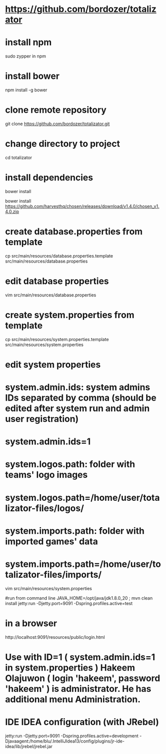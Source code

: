 # https://github.com/bordozer/totalizator

# install npm
sudo zypper in npm

# install bower
npm install -g bower

# clone remote repository
git clone https://github.com/bordozer/totalizator.git

# change directory to project
cd totalizator

# install dependencies
bower install

bower install https://github.com/harvesthq/chosen/releases/download/v1.4.0/chosen_v1.4.0.zip

# create database.properties from template
cp src/main/resources/database.properties.template src/main/resources/database.properties

# edit database properties
vim src/main/resources/database.properties

# create system.properties from template
cp src/main/resources/system.properties.template src/main/resources/system.properties

# edit system properties

#	system.admin.ids:		system admins IDs separated by comma (should be edited after system run and admin user registration)
#							system.admin.ids=1

# 	system.logos.path: 		folder with teams' logo images
#							system.logos.path=/home/user/totalizator-files/logos/

#	system.imports.path:	folder with imported games' data
#							system.imports.path=/home/user/totalizator-files/imports/

vim src/main/resources/system.properties

#run from command line
JAVA_HOME=/opt/java/jdk1.8.0_20 ; mvn clean install jetty:run -Djetty.port=9091 -Dspring.profiles.active=test

# in a browser
http://localhost:9091/resources/public/login.html

# Use with ID=1 ( system.admin.ids=1 in system.properties ) Hakeem Olajuwon ( login 'hakeem', password 'hakeem' ) is administrator. He has additional menu Administration.





# IDE IDEA configuration (with JRebel)
jetty:run -Djetty.port=9091 -Dspring.profiles.active=development -Djavaagent:/home/blu/.IntelliJIdea13/config/plugins/jr-ide-idea/lib/jrebel/jrebel.jar


